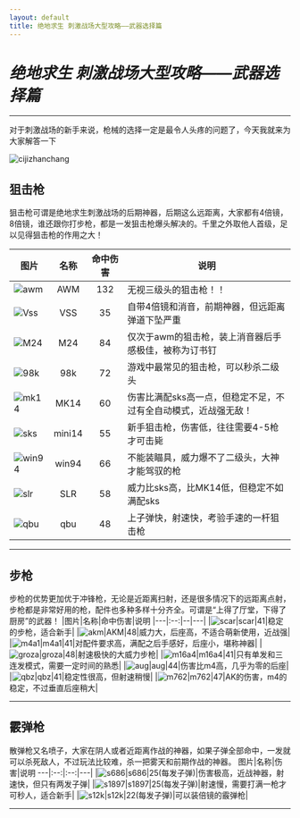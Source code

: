 ```yaml
---
layout: default
title: 绝地求生 刺激战场大型攻略——武器选择篇
---
```


#  *绝地求生 刺激战场大型攻略——武器选择篇*
***
  对于刺激战场的新手来说，枪械的选择一定是最令人头疼的问题了，今天我就来为大家解答一下

![cijizhanchang](http://pic.87g.com/upload/2017/1213/20171213042328605.jpg )

## **狙击枪**
狙击枪可谓是绝地求生刺激战场的后期神器，后期这么远距离，大家都有4倍镜，8倍镜，谁还跟你打步枪，都是一发狙击枪爆头解决的。千里之外取他人首级，足以见得狙击枪的作用之大！

|图片|名称|命中伤害|说明|
|---|:--:|:--:|---|
|![awm](http://pic.87g.com/upload/2017/1213/20171213040946533.jpg )|AWM|132|无视三级头的狙击枪！！|
|![Vss](http://pic.87g.com/upload/2017/1213/20171213040950212.jpg)|VSS|35|自带4倍镜和消音，前期神器，但远距离弹道下坠严重|
|![M24](http://pic.87g.com/upload/2017/1213/20171213040956458.jpg)|M24|84|仅次于awm的狙击枪，装上消音器后手感极佳，被称为订书钉|
|![98k](http://pic.87g.com/upload/2017/1213/20171213041025916.jpg)|98k|72|游戏中最常见的狙击枪，可以秒杀二级头|
|![mk14](http://pic.87g.com/upload/2017/1213/20171213041041238.jpg)|MK14|60|伤害比满配sks高一点，但稳定不足，不过有全自动模式，近战强无敌！|
|![sks](http://pic.87g.com/upload/2017/1213/20171213042030380.jpg)|mini14|55|新手狙击枪，伤害低，往往需要4-5枪才可击毙|
|![win94](http://pic.87g.com/upload/2018/0328/20180328013808725.jpg)|win94|66|不能装瞄具，威力爆不了二级头，大神才能驾驭的枪|
|![slr](http://pic.87g.com/upload/2018/0518/20180518052521138.jpg)|SLR|58|威力比sks高，比MK14低，但稳定不如满配sks|
|![qbu](http://pic.87g.com/upload/2018/0911/20180911045603552.jpg)|qbu|48|上子弹快，射速快，考验手速的一杆狙击枪|

***


## **步枪**
步枪的优势更加优于冲锋枪，无论是近距离扫射，还是很多情况下的远距离点射，步枪都是非常好用的枪，配件也多种多样十分齐全。可谓是“上得了厅堂，下得了厨房”的武器！
|图片|名称|命中伤害|说明
|---|:--:|--|---|
|![scar](http://pic.87g.com/upload/2017/1218/20171218051139744.jpg)|scar|41|稳定的步枪，适合新手|
|![akm](http://pic.87g.com/upload/2017/1218/20171218051145564.jpg)|AKM|48|威力大，后座高，不适合萌新使用，近战强|
|![m4a1](http://pic.87g.com/upload/2017/1218/20171218051150581.jpg)|m4a1|41|对配件要求高，满配之后手感好，后座小，堪称神器|
|![groza](http://pic.87g.com/upload/2017/1218/20171218051156211.jpg)|groza|48|射速极快的大威力步枪|
|![m16a4](http://pic.87g.com/upload/2017/1218/20171218051202668.jpg)|m16a4|41|只有单发和三连发模式，需要一定时间的熟悉|
|![aug](http://pic.87g.com/upload/2018/0225/20180225092215944.jpg)|aug|44|伤害比m4高，几乎为零的后座|
|![qbz](http://pic.87g.com/upload/2018/0706/20180706021509564.jpg)|qbz|41|稳定性很高，但射速稍慢|
|![m762](http://pic.87g.com/upload/2018/0911/20180911045917149.jpg)|m762|47|AK的伤害，m4的稳定，不过垂直后座稍大|

***


## **霰弹枪**
散弹枪又名喷子，大家在阴人或者近距离作战的神器，如果子弹全部命中，一发就可以杀死敌人，不过玩法比较难，杀一把雾天和前期作战的神器。
图片|名称|伤害|说明
---|:--:|:--:|---|
|![s686](http://pic.87g.com/upload/2018/0801/20180801112216898.jpg)|s686|25(每发子弹)|伤害极高，近战神器，射速快，但只有两发子弹|
|![s1897](http://pic.87g.com/upload/2018/0801/20180801112241723.jpg)|s1897|25(每发子弹)|射速慢，需要打满一枪才可秒人，适合新手|
|![s12k](http://pic.87g.com/upload/2018/0801/20180801112230342.jpg)|s12k|22(每发子弹)|可以装倍镜的霰弹枪|

***








